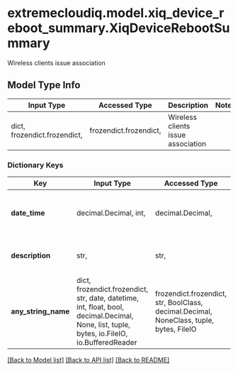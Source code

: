 # extremecloudiq.model.xiq_device_reboot_summary.XiqDeviceRebootSummary

Wireless clients issue association

## Model Type Info
Input Type | Accessed Type | Description | Notes
------------ | ------------- | ------------- | -------------
dict, frozendict.frozendict,  | frozendict.frozendict,  | Wireless clients issue association | 

### Dictionary Keys
Key | Input Type | Accessed Type | Description | Notes
------------ | ------------- | ------------- | ------------- | -------------
**date_time** | decimal.Decimal, int,  | decimal.Decimal,  | The time and date when the reboot occurred | [optional] value must be a 64 bit integer
**description** | str,  | str,  | The reason why the reboot occurred. | [optional] 
**any_string_name** | dict, frozendict.frozendict, str, date, datetime, int, float, bool, decimal.Decimal, None, list, tuple, bytes, io.FileIO, io.BufferedReader | frozendict.frozendict, str, BoolClass, decimal.Decimal, NoneClass, tuple, bytes, FileIO | any string name can be used but the value must be the correct type | [optional]

[[Back to Model list]](../../README.md#documentation-for-models) [[Back to API list]](../../README.md#documentation-for-api-endpoints) [[Back to README]](../../README.md)

